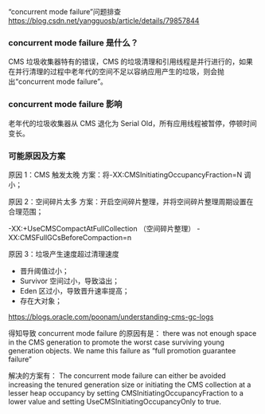 “concurrent mode failure”问题排查
https://blog.csdn.net/yangguosb/article/details/79857844

### concurrent mode failure 是什么？

CMS 垃圾收集器特有的错误，CMS 的垃圾清理和引用线程是并行进行的，如果在并行清理的过程中老年代的空间不足以容纳应用产生的垃圾，则会抛出“concurrent mode failure”。

### concurrent mode failure 影响

老年代的垃圾收集器从 CMS 退化为 Serial Old，所有应用线程被暂停，停顿时间变长。

### 可能原因及方案

原因 1：CMS 触发太晚
方案：将-XX:CMSInitiatingOccupancyFraction=N 调小；

原因 2：空间碎片太多
方案：开启空间碎片整理，并将空间碎片整理周期设置在合理范围；

-XX:+UseCMSCompactAtFullCollection （空间碎片整理）
-XX:CMSFullGCsBeforeCompaction=n

原因 3：垃圾产生速度超过清理速度

- 晋升阈值过小；
- Survivor 空间过小，导致溢出；
- Eden 区过小，导致晋升速率提高；
- 存在大对象；

https://blogs.oracle.com/poonam/understanding-cms-gc-logs

得知导致 concurrent mode failure 的原因有是： there was not enough space in the CMS generation to promote the worst case surviving young generation objects. We name this failure as “full promotion guarantee failure”

解决的方案有： The concurrent mode failure can either be avoided increasing the tenured generation size or initiating the CMS collection at a lesser heap occupancy by setting CMSInitiatingOccupancyFraction to a lower value and setting UseCMSInitiatingOccupancyOnly to true.
